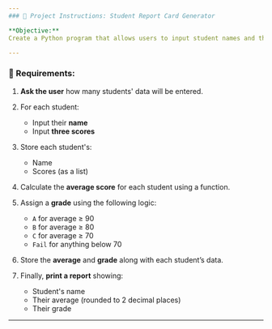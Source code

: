 ```yaml
---
### 📝 Project Instructions: Student Report Card Generator

**Objective:**
Create a Python program that allows users to input student names and their 3 scores, calculates their average score, determines a grade, and displays a report.

---
```


### 📌 Requirements:

1. **Ask the user** how many students' data will be entered.
2. For each student:

   * Input their **name**
   * Input **three scores**
3. Store each student's:

   * Name
   * Scores (as a list)
4. Calculate the **average score** for each student using a function.
5. Assign a **grade** using the following logic:

   * `A` for average ≥ 90
   * `B` for average ≥ 80
   * `C` for average ≥ 70
   * `Fail` for anything below 70
6. Store the **average** and **grade** along with each student’s data.
7. Finally, **print a report** showing:

   * Student's name
   * Their average (rounded to 2 decimal places)
   * Their grade

---
